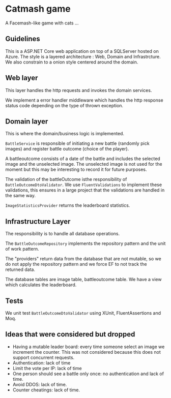 # Catmash game

A Facemash-like game with cats ...

## Guidelines

This is a ASP.NET Core web application on top of a SQLServer hosted on Azure.
The style is a layered architecture : Web, Domain and Infrastrcture. We also constrain to a onion style centered around the domain.

## Web layer

This layer handles the http requests and invokes the domain services.

We implement a error handler middleware which handles the http response status code depending on the type of thrown exception.

## Domain layer

This is where the domain/business logic is implemented.

`BattleService` is responsible of initiating a new battle (randomly pick images) and register battle outcome (choice of the player).

A battleoutcome consists of a date of the battle and includes the selected image and the unselected image. The unselected image is not used for the moment but this may be interesting to record it for future purposes.

The validation of the battleOutcome isthe responsibility of `BattleOutcomeDtoValidator`. We use `FluentValidations` to implement these validations, this ensures in a large project that the validations are handled in the same way.

`ImageStatisticsProvider` returns the leaderboard statistics.

## Infrastructure Layer

The responsibility is to handle all database operations.

The `BattleOutcomeRepository` implements the repository pattern and the unit of work pattern.

The "providers" return data from the database that are not mutable, so we do not apply the repository pattern and we force EF to not track the returned data.

The database tables are image table, battleoutcome table.
We have a view which calculates the leaderboard.

## Tests

We unit test `BattleOutcomeDtoValidator` using XUnit, FluentAssertions and Moq.

## Ideas that were considered but dropped

- Having a mutable leader board: every time someone select an image we increment the counter. This was not considered because this does not support concurrent requests.
- Authentication: lack of time
- Limit the vote per IP: lack of time
- One person should see a battle only once: no authentication and lack of time.
- Avoid DDOS: lack of time.
- Counter cheatings: lack of time.